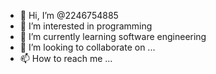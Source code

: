 - 👋 Hi, I’m @2246754885
- 👀 I’m interested in programming
- 🌱 I’m currently learning software engineering
- 💞️ I’m looking to collaborate on ...
- 📫 How to reach me ...

<!---
2246754885/2246754885 is a ✨ special ✨ repository because its `README.md` (this file) appears on your GitHub profile.
You can click the Preview link to take a look at your changes.
--->
